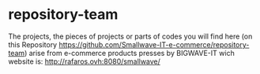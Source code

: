 # repository-team
 
The projects, the pieces of projects or parts of codes you will find here (on this Repository https://github.com/Smallwave-IT-e-commerce/repository-team) arise from e-commerce products presses by BIGWAVE-IT wich website is: 
http://rafaros.ovh:8080/smallwave/
